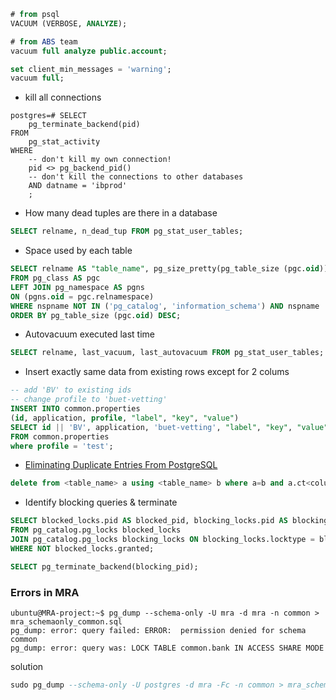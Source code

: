 ```sql
# from psql
VACUUM (VERBOSE, ANALYZE);
```


```sql
# from ABS team
vacuum full analyze public.account;

set client_min_messages = 'warning';
vacuum full;
```
- kill all connections
```shell
postgres=# SELECT 
    pg_terminate_backend(pid) 
FROM 
    pg_stat_activity 
WHERE 
    -- don't kill my own connection!
    pid <> pg_backend_pid()
    -- don't kill the connections to other databases
    AND datname = 'ibprod'
    ;
```

- How many dead tuples are there in a database

```sql
SELECT relname, n_dead_tup FROM pg_stat_user_tables;
```
- Space used by each table

```sql
SELECT relname AS "table_name", pg_size_pretty(pg_table_size (pgc.oid)) AS "space_used"
FROM pg_class AS pgc 
LEFT JOIN pg_namespace AS pgns 
ON (pgns.oid = pgc.relnamespace) 
WHERE nspname NOT IN ('pg_catalog', 'information_schema') AND nspname !~ '^pg_toast' AND relkind IN ('r') 
ORDER BY pg_table_size (pgc.oid) DESC;
```

- Autovacuum executed last time

```sql
SELECT relname, last_vacuum, last_autovacuum FROM pg_stat_user_tables;
```
- Insert exactly same data from existing rows except for 2 colums

```sql
-- add 'BV' to existing ids
-- change profile to 'buet-vetting'
INSERT INTO common.properties
(id, application, profile, "label", "key", "value")
SELECT id || 'BV', application, 'buet-vetting', "label", "key", "value"
FROM common.properties
where profile = 'test';
```

- [Eliminating Duplicate Entries From PostgreSQL](https://medium.com/@nidhig631/delete-duplicate-records-from-the-table-when-all-duplicate-rows-have-the-same-value-32a8973eedd0)

```sql
delete from <table_name> a using <table_name> b where a=b and a.ct<column_name>>b.ct<column_name>;
```

- Identify blocking queries & terminate

```sql
SELECT blocked_locks.pid AS blocked_pid, blocking_locks.pid AS blocking_pid
FROM pg_catalog.pg_locks blocked_locks
JOIN pg_catalog.pg_locks blocking_locks ON blocking_locks.locktype = blocked_locks.locktype
WHERE NOT blocked_locks.granted;
```
```sql
SELECT pg_terminate_backend(blocking_pid);
```


### Errors in MRA

```shell
ubuntu@MRA-project:~$ pg_dump --schema-only -U mra -d mra -n common > mra_schemaonly_common.sql
pg_dump: error: query failed: ERROR:  permission denied for schema common
pg_dump: error: query was: LOCK TABLE common.bank IN ACCESS SHARE MODE
```
solution

```sql
sudo pg_dump --schema-only -U postgres -d mra -Fc -n common > mra_schemaonly_common.sql
```

